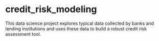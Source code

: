 # credit_risk_modeling
This data science project explores typical data collected by banks and lending institutions and uses these data to build a robust credit risk assessment tool.
